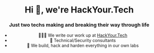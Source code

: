 <div align="center">
<h1>Hi 👋, we're HackYour.Tech</h1>
<h3>Just two techs making and breaking their way through life</h3>

- 👨🏼‍💻 We write our work up at [HackYour.Tech](https://hackyour.tech)
- 💼 Technical/Security consultants
- 🧪 We build, hack and harden everything in our own labs
</div>
<!--<h3 align="left">Connect with us:</h3>
<p align="left">
</p>->
